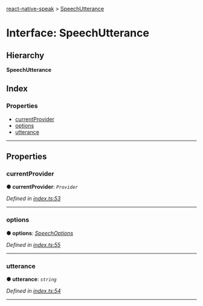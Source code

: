 [react-native-speak](../README.md) > [SpeechUtterance](../interfaces/speechutterance.md)

# Interface: SpeechUtterance

## Hierarchy

**SpeechUtterance**

## Index

### Properties

* [currentProvider](speechutterance.md#currentprovider)
* [options](speechutterance.md#options)
* [utterance](speechutterance.md#utterance)

---

## Properties

<a id="currentprovider"></a>

###  currentProvider

**● currentProvider**: *`Provider`*

*Defined in [index.ts:53](https://github.com/ericlewis/react-native-speech/blob/30f561b/src/index.ts#L53)*

___
<a id="options"></a>

###  options

**● options**: *[SpeechOptions](speechoptions.md)*

*Defined in [index.ts:55](https://github.com/ericlewis/react-native-speech/blob/30f561b/src/index.ts#L55)*

___
<a id="utterance"></a>

###  utterance

**● utterance**: *`string`*

*Defined in [index.ts:54](https://github.com/ericlewis/react-native-speech/blob/30f561b/src/index.ts#L54)*

___

